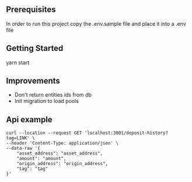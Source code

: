 ## Prerequisites

In order to run this project copy the .env.sample file and place it into a .env file

## Getting Started

yarn start

## Improvements

- Don't return entities ids from db
- Init migration to load pools

## Api example

```
curl --location --request GET 'localhost:3001/deposit-history?tag=LINK' \
--header 'Content-Type: application/json' \
--data-raw '{
    "asset_address": "asset_address",
    "amount": "amount",
    "origin_address": "origin_address",
    "tag": "tag"
}'
```
